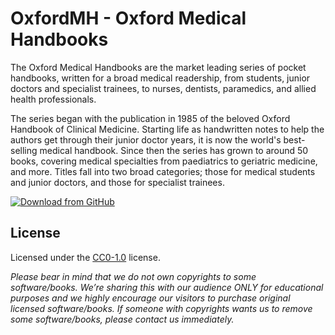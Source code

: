 # OxfordMH - Oxford Medical Handbooks
The Oxford Medical Handbooks are the market leading series of pocket handbooks, written for a broad medical readership, from students, junior doctors and specialist trainees, to nurses, dentists, paramedics, and allied health professionals.

The series began with the publication in 1985 of the beloved Oxford Handbook of Clinical Medicine. Starting life as handwritten notes to help the authors get through their junior doctor years, it is now the world's best-selling medical handbook. Since then the series has grown to around 50 books, covering medical specialties from paediatrics to geriatric medicine, and more. Titles fall into two broad categories; those for medical students and junior doctors, and those for specialist trainees.

[![Download from GitHub](https://img.shields.io/github/repo-size/MedPocket/OxfordMH?logo=github&label=Download)](https://github.com/MedPocket/OxfordMH/archive/refs/heads/main.zip)

## License

Licensed under the [CC0-1.0](LICENSE) license.

*Please bear in mind that we do not own copyrights to some software/books. We’re sharing this with our audience ONLY for educational purposes and we highly encourage our visitors to purchase original licensed software/books. If someone with copyrights wants us to remove some software/books, please contact us immediately.*
